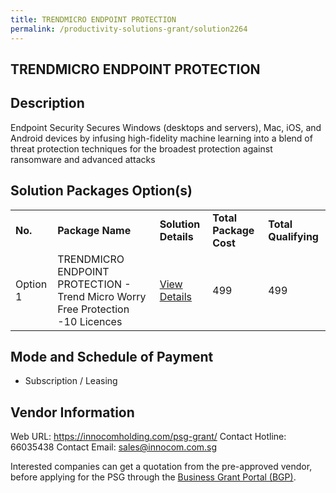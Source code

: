 ```yaml
---
title: TRENDMICRO ENDPOINT PROTECTION
permalink: /productivity-solutions-grant/solution2264
---
```


## TRENDMICRO ENDPOINT PROTECTION

## Description

Endpoint Security
Secures Windows (desktops and servers), Mac, iOS, and Android devices by infusing high-fidelity machine learning into a blend of threat protection techniques for the broadest protection against ransomware and advanced attacks

## Solution Packages Option(s)

<table>
<tr>
<td><b>No.</b></td>
<td><b>Package Name</b></td>
<td><b>Solution Details</b></td>
<td><b>Total Package Cost</b></td>
<td><b>Total Qualifying</b></td>
</tr>
<tr>
<td>Option 1</td>
<td>TRENDMICRO ENDPOINT PROTECTION - Trend Micro Worry Free Protection -10 Licences</td>
<td><a href='https://www.gobusiness.gov.sg/images/psg/InnocomTrendmicro20200707_Desensitised_Annex_3_Part_1.pdf'>View Details</a></td>
<td>499</td>
<td>499</td>
</tr>
</table>

## Mode and Schedule of Payment

 - Subscription / Leasing

## Vendor Information

 Web URL: https://innocomholding.com/psg-grant/ 
Contact Hotline: 66035438 
Contact Email: sales@innocom.com.sg 


Interested companies can get a quotation from the pre-approved vendor, before applying for the PSG through the <a href='https://www.businessgrants.gov.sg/'>Business Grant Portal (BGP)</a>.
